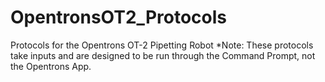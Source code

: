 # OpentronsOT2_Protocols
Protocols for the Opentrons OT-2 Pipetting Robot
*Note: These protocols take inputs and are designed to be run through the Command Prompt, not the Opentrons App. 

